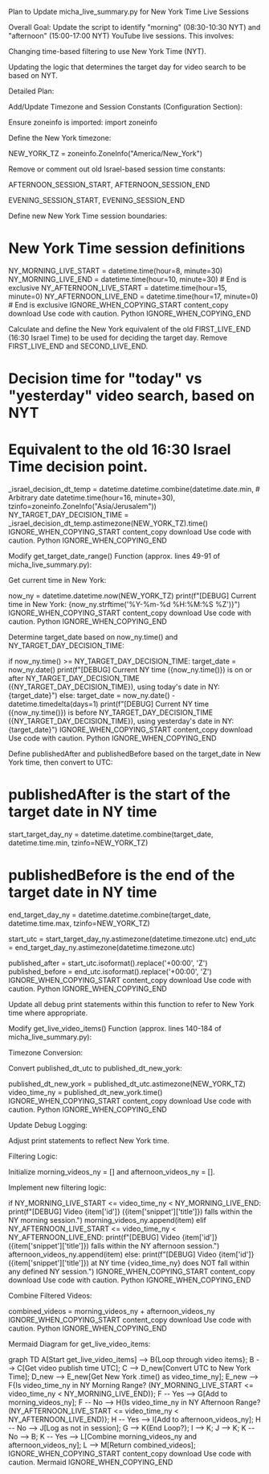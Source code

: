 Plan to Update micha_live_summary.py for New York Time Live Sessions

Overall Goal: Update the script to identify "morning" (08:30-10:30 NYT) and "afternoon" (15:00-17:00 NYT) YouTube live sessions. This involves:

Changing time-based filtering to use New York Time (NYT).

Updating the logic that determines the target day for video search to be based on NYT.

Detailed Plan:

Add/Update Timezone and Session Constants (Configuration Section):

Ensure zoneinfo is imported: import zoneinfo

Define the New York timezone:

NEW_YORK_TZ = zoneinfo.ZoneInfo("America/New_York")


Remove or comment out old Israel-based session time constants:

AFTERNOON_SESSION_START, AFTERNOON_SESSION_END

EVENING_SESSION_START, EVENING_SESSION_END

Define new New York Time session boundaries:

# New York Time session definitions
NY_MORNING_LIVE_START = datetime.time(hour=8, minute=30)
NY_MORNING_LIVE_END = datetime.time(hour=10, minute=30)    # End is exclusive
NY_AFTERNOON_LIVE_START = datetime.time(hour=15, minute=0)
NY_AFTERNOON_LIVE_END = datetime.time(hour=17, minute=0)  # End is exclusive
IGNORE_WHEN_COPYING_START
content_copy
download
Use code with caution.
Python
IGNORE_WHEN_COPYING_END

Calculate and define the New York equivalent of the old FIRST_LIVE_END (16:30 Israel Time) to be used for deciding the target day. Remove FIRST_LIVE_END and SECOND_LIVE_END.

# Decision time for "today" vs "yesterday" video search, based on NYT
# Equivalent to the old 16:30 Israel Time decision point.
_israel_decision_dt_temp = datetime.datetime.combine(datetime.date.min, # Arbitrary date
                                                  datetime.time(hour=16, minute=30), 
                                                  tzinfo=zoneinfo.ZoneInfo("Asia/Jerusalem"))
NY_TARGET_DAY_DECISION_TIME = _israel_decision_dt_temp.astimezone(NEW_YORK_TZ).time()
IGNORE_WHEN_COPYING_START
content_copy
download
Use code with caution.
Python
IGNORE_WHEN_COPYING_END

Modify get_target_date_range() Function (approx. lines 49-91 of micha_live_summary.py):

Get current time in New York:

now_ny = datetime.datetime.now(NEW_YORK_TZ)
print(f"[DEBUG] Current time in New York: {now_ny.strftime('%Y-%m-%d %H:%M:%S %Z')}")
IGNORE_WHEN_COPYING_START
content_copy
download
Use code with caution.
Python
IGNORE_WHEN_COPYING_END

Determine target_date based on now_ny.time() and NY_TARGET_DAY_DECISION_TIME:

if now_ny.time() >= NY_TARGET_DAY_DECISION_TIME:
    target_date = now_ny.date()
    print(f"[DEBUG] Current NY time ({now_ny.time()}) is on or after NY_TARGET_DAY_DECISION_TIME ({NY_TARGET_DAY_DECISION_TIME}), using today's date in NY: {target_date}")
else:
    target_date = now_ny.date() - datetime.timedelta(days=1)
    print(f"[DEBUG] Current NY time ({now_ny.time()}) is before NY_TARGET_DAY_DECISION_TIME ({NY_TARGET_DAY_DECISION_TIME}), using yesterday's date in NY: {target_date}")
IGNORE_WHEN_COPYING_START
content_copy
download
Use code with caution.
Python
IGNORE_WHEN_COPYING_END

Define publishedAfter and publishedBefore based on the target_date in New York time, then convert to UTC:

# publishedAfter is the start of the target date in NY time
start_target_day_ny = datetime.datetime.combine(target_date, datetime.time.min, tzinfo=NEW_YORK_TZ)

# publishedBefore is the end of the target date in NY time
end_target_day_ny = datetime.datetime.combine(target_date, datetime.time.max, tzinfo=NEW_YORK_TZ)

start_utc = start_target_day_ny.astimezone(datetime.timezone.utc)
end_utc = end_target_day_ny.astimezone(datetime.timezone.utc)

published_after = start_utc.isoformat().replace('+00:00', 'Z')
published_before = end_utc.isoformat().replace('+00:00', 'Z')
IGNORE_WHEN_COPYING_START
content_copy
download
Use code with caution.
Python
IGNORE_WHEN_COPYING_END

Update all debug print statements within this function to refer to New York time where appropriate.

Modify get_live_video_items() Function (approx. lines 140-184 of micha_live_summary.py):

Timezone Conversion:

Convert published_dt_utc to published_dt_new_york:

published_dt_new_york = published_dt_utc.astimezone(NEW_YORK_TZ)
video_time_ny = published_dt_new_york.time()
IGNORE_WHEN_COPYING_START
content_copy
download
Use code with caution.
Python
IGNORE_WHEN_COPYING_END

Update Debug Logging:

Adjust print statements to reflect New York time.

Filtering Logic:

Initialize morning_videos_ny = [] and afternoon_videos_ny = [].

Implement new filtering logic:

if NY_MORNING_LIVE_START <= video_time_ny < NY_MORNING_LIVE_END:
    print(f"[DEBUG] Video {item['id']} ({item['snippet']['title']}) falls within the NY morning session.")
    morning_videos_ny.append(item)
elif NY_AFTERNOON_LIVE_START <= video_time_ny < NY_AFTERNOON_LIVE_END:
    print(f"[DEBUG] Video {item['id']} ({item['snippet']['title']}) falls within the NY afternoon session.")
    afternoon_videos_ny.append(item)
else:
    print(f"[DEBUG] Video {item['id']} ({item['snippet']['title']}) at NY time {video_time_ny} does NOT fall within any defined NY session.")
IGNORE_WHEN_COPYING_START
content_copy
download
Use code with caution.
Python
IGNORE_WHEN_COPYING_END

Combine Filtered Videos:

combined_videos = morning_videos_ny + afternoon_videos_ny
IGNORE_WHEN_COPYING_START
content_copy
download
Use code with caution.
Python
IGNORE_WHEN_COPYING_END

Mermaid Diagram for get_live_video_items:

graph TD
    A[Start get_live_video_items] --> B{Loop through video items};
    B --> C[Get video publish time UTC];
    C --> D_new[Convert UTC to New York Time];
    D_new --> E_new[Get New York .time() as video_time_ny];
    E_new --> F{Is video_time_ny in NY Morning Range? (NY_MORNING_LIVE_START <= video_time_ny < NY_MORNING_LIVE_END)};
    F -- Yes --> G[Add to morning_videos_ny];
    F -- No --> H{Is video_time_ny in NY Afternoon Range? (NY_AFTERNOON_LIVE_START <= video_time_ny < NY_AFTERNOON_LIVE_END)};
    H -- Yes --> I[Add to afternoon_videos_ny];
    H -- No --> J[Log as not in session];
    G --> K{End Loop?};
    I --> K;
    J --> K;
    K -- No --> B;
    K -- Yes --> L[Combine morning_videos_ny and afternoon_videos_ny];
    L --> M[Return combined_videos];
IGNORE_WHEN_COPYING_START
content_copy
download
Use code with caution.
Mermaid
IGNORE_WHEN_COPYING_END